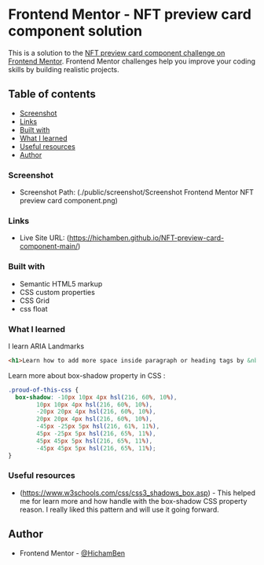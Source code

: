 # Frontend Mentor - NFT preview card component solution

This is a solution to the [NFT preview card component challenge on Frontend Mentor](https://www.frontendmentor.io/challenges/nft-preview-card-component-SbdUL_w0U). Frontend Mentor challenges help you improve your coding skills by building realistic projects. 

## Table of contents

  - [Screenshot](#screenshot)
  - [Links](#links)
  - [Built with](#built-with)
  - [What I learned](#what-i-learned)
  - [Useful resources](#useful-resources)
  - [Author](#author)


### Screenshot

- Screenshot Path: (./public/screenshot/Screenshot  Frontend Mentor NFT preview card component.png)

### Links

- Live Site URL: (https://hichamben.github.io/NFT-preview-card-component-main/)


### Built with

- Semantic HTML5 markup
- CSS custom properties
- CSS Grid
- css float


### What I learned
I learn ARIA Landmarks

```html
<h1>Learn how to add more space inside paragraph or heading tags by &nbsp; code</h1>
```

Learn more about box-shadow property in CSS :
```css
.proud-of-this-css {
  box-shadow: -10px 10px 4px hsl(216, 60%, 10%),
        10px 10px 4px hsl(216, 60%, 10%),
        -20px 20px 4px hsl(216, 60%, 10%),
        20px 20px 4px hsl(216, 60%, 10%),
        -45px -25px 5px hsl(216, 61%, 11%),
        45px -25px 5px hsl(216, 65%, 11%),
        45px 45px 5px hsl(216, 65%, 11%),
        -45px 45px 5px hsl(216, 65%, 11%);
}
```

### Useful resources

- (https://www.w3schools.com/css/css3_shadows_box.asp) - This helped me for learn more and how handle with the box-shadow CSS property reason. I really liked this pattern and will use it going forward.



## Author

- Frontend Mentor - [@HichamBen](https://www.frontendmentor.io/profile/HichamBen)


